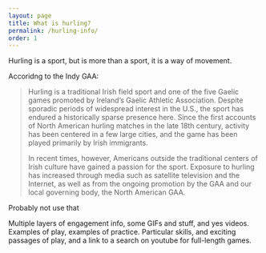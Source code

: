 ```yaml
---
layout: page
title: What is hurling?
permalink: /hurling-info/
order: 1
---
```


Hurling is a sport, but is more than a sport, it is a way of movement.

Accoridng to the Indy GAA:

> Hurling is a traditional Irish field sport and one of the five Gaelic games
> promoted by Ireland’s Gaelic Athletic Association. Despite sporadic periods of
> widespread interest in the U.S., the sport has endured a historically sparse
> presence here. Since the first accounts of North American hurling matches in
> the late 18th century, activity has been centered in a few large cities, and
> the game has been played primarily by Irish immigrants.
> 
> In recent times, however, Americans outside the traditional centers of Irish
> culture have gained a passion for the sport. Exposure to hurling has
> increased through media such as satellite television and the Internet, as
> well as from the ongoing promotion by the GAA and our local governing body,
> the North American GAA.

Probably not use that

Multiple layers of engagement info, some GIFs and stuff, and yes videos.
Examples of play, examples of practice.
Particular skills, and exciting passages of play, and a link
to a search on youtube for full-length games.
